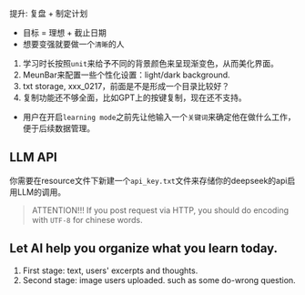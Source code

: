 提升: 复盘 + 制定计划

- 目标 = 理想 + 截止日期
- 想要变强就要做一个`清晰`的人




1. 学习时长按照`unit`来给予不同的背景颜色来呈现渐变色，从而美化界面。
2. MeunBar来配置一些个性化设置：light/dark background.
3. txt storage, xxx_0217，前面是不是形成一个目录比较好？
4. 复制功能还不够全面，比如GPT上的按键复制，现在还不支持。






- 用户在开启`learning mode`之前先让他输入一个`关键词`来确定他在做什么工作，便于后续数据管理。

## LLM API
你需要在resource文件下新建一个`api_key.txt`文件来存储你的deepseek的api启用LLM的调用。

> ATTENTION!!! If you post request via HTTP, you should do encoding with `UTF-8` for chinese words.

## Let AI help you organize what you learn today.
1. First stage: text, users' excerpts and thoughts.
2. Second stage: image users uploaded. such as some do-wrong question.